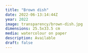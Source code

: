 ```yaml
---
title: "Brown dish"
date: 2022-06-13:14:44Z
year: 2022
image: transparency/brown-dish.jpg
dimensions: 25.5x33.5 cm
media: watercolour on paper
description: Available
draft: false
---
```


